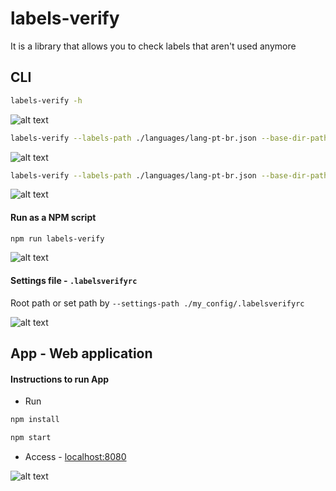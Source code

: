 # labels-verify
It is a library that allows you to check labels that aren't used anymore

## CLI

```sh
labels-verify -h
```
![alt text](https://github.com/fabianofdf/labels-verify/raw/master/public/doc/cli-help.png)

```sh
labels-verify --labels-path ./languages/lang-pt-br.json --base-dir-path ./src
```
![alt text](https://github.com/fabianofdf/labels-verify/raw/master/public/doc/cli-sample-1.png)

```sh
labels-verify --labels-path ./languages/lang-pt-br.json --base-dir-path ./src --max-labels 2 --hide-found-labels
```
![alt text](https://github.com/fabianofdf/labels-verify/raw/master/public/doc/cli-sample-2.png)

#### Run as a NPM script
```sh
npm run labels-verify
```
![alt text](https://github.com/fabianofdf/labels-verify/raw/master/public/doc/cli-npm-script.png)

#### Settings file - `.labelsverifyrc`

Root path or set path by `--settings-path ./my_config/.labelsverifyrc`

![alt text](https://github.com/fabianofdf/labels-verify/raw/master/public/doc/cli-settings-file.png)

## App - Web application
#### Instructions to run App
* Run
```sh
npm install
```

```sh
npm start
```

* Access - [localhost:8080](http://localhost:8080)

![alt text](https://github.com/fabianofdf/labels-verify/raw/master/public/doc/app.png)
